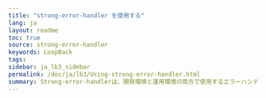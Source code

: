 ```yaml
---
title: "strong-error-handler を使用する"
lang: ja
layout: readme
toc: true
source: strong-error-handler
keywords: LoopBack
tags:
sidebar: ja_lb3_sidebar
permalink: /doc/ja/lb3/Using-strong-error-handler.html
summary: Strong-error-handlerは、開発環境と運用環境の両方で使用するエラーハンドラです。
---
```

